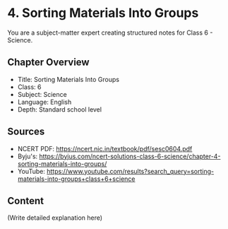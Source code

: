 # 4. Sorting Materials Into Groups

You are a subject-matter expert creating structured notes for Class 6 - Science.

## Chapter Overview
- Title: Sorting Materials Into Groups
- Class: 6
- Subject: Science
- Language: English
- Depth: Standard school level

## Sources
- NCERT PDF: https://ncert.nic.in/textbook/pdf/sesc0604.pdf
- Byju's: https://byjus.com/ncert-solutions-class-6-science/chapter-4-sorting-materials-into-groups/
- YouTube: https://www.youtube.com/results?search_query=sorting-materials-into-groups+class+6+science

## Content
(Write detailed explanation here)
